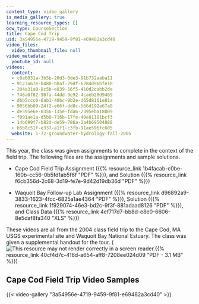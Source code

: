 ```yaml
---
content_type: video_gallery
is_media_gallery: true
learning_resource_types: []
ocw_type: CourseSection
title: Cape Cod Trip
uid: 3a54956e-4719-9459-9f81-e69482a3cd40
video_files:
  video_thumbnail_file: null
video_metadata:
  youtube_id: null
videos:
  content:
  - c0a6031a-3b5b-20d3-0de3-91b732aaba11
  - 9123a67e-b480-b8af-29df-6284096bfe10
  - 204a31a0-8c5b-e839-56f5-410d2cabb2de
  - 746a0f82-90fa-44dd-9e92-4caeb28d9409
  - dbb5ccc0-6ab1-40bc-9b2e-d65d8161e81a
  - 9856bb09-24f2-e66f-dd8c-566d192a67a8
  - de395e6e-0356-135e-fda6-2395eba18009
  - f091ae1a-d5b0-716b-17fe-40e81181bcf3
  - 14b699f7-b82d-de59-786a-2a4b69504888
  - b5b8c51f-e337-a1f1-c3fb-91ae596fc605
  website: 1-72-groundwater-hydrology-fall-2005
---
```


This year, the class was given assignments to complete in the context of the field trip. The following files are the assignments and sample solutions.

*   Cape Cod Field Trip Assignment ({{% resource_link 1b4facab-c0be-160b-cc56-0b5fd1ab5f6f "PDF" %}}), and Solution ({{% resource_link f6cb356d-2c68-3d19-fe7e-9d42d19db36d "PDF" %}})
    
*   Waquoit Bay Follow-up Lab Assignment ({{% resource_link d96892a9-3833-1623-4fcc-6825a1ae4364 "PDF" %}}), Solution ({{% resource_link 1f929074-46e3-bd2c-9f3f-881adaad8126 "PDF" %}}), and Class Data ({{% resource_link 4ef717d7-bb8d-e8e0-6606-8e5daf8fa340 "XLS" %}})
    

These videos are all from the 2004 class field trip to the Cape Cod, MA USGS experimental site and Waquoit Bay National Estuary. The class was given a supplemental handout for the tour. (![This resource may not render correctly in a screen reader.](/images/inacessible.gif){{% resource_link 40cf4d7c-416d-a654-aff8-7208ee024d09 "PDF - 3.1 MB" %}})

Cape Cod Field Trip Video Samples
---------------------------------

{{< video-gallery "3a54956e-4719-9459-9f81-e69482a3cd40" >}}


